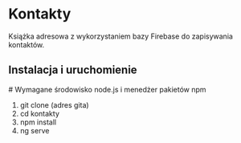 # Kontakty

Książka adresowa z wykorzystaniem bazy Firebase do zapisywania kontaktów.


## Instalacja i uruchomienie

\# Wymagane środowisko node.js i menedżer pakietów npm 
1. git clone (adres gita)
2. cd kontakty
3. npm install
4. ng serve
